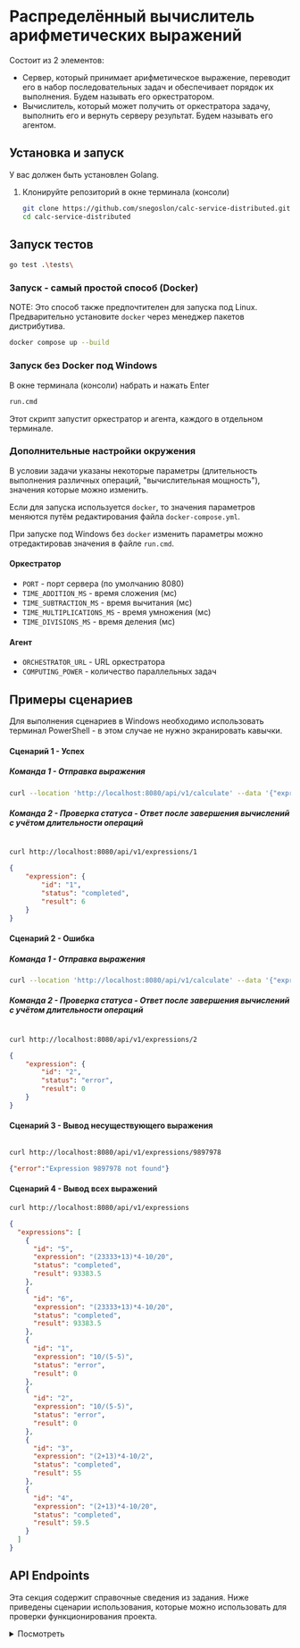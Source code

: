 # Распределённый вычислитель арифметических выражений

Состоит из 2 элементов:

* Сервер, который принимает арифметическое выражение, переводит его в набор последовательных задач и обеспечивает порядок их выполнения. Будем называть его оркестратором.
* Вычислитель, который может получить от оркестратора задачу, выполнить его и вернуть серверу результат. Будем называть его агентом.

## Установка и запуск

У вас должен быть установлен Golang.

1. Клонируйте репозиторий в окне терминала (консоли)
    ```bash
    git clone https://github.com/snegoslon/calc-service-distributed.git
    cd calc-service-distributed
    ```

## Запуск тестов

```bash
go test .\tests\
```

### Запуск - самый простой способ (Docker)

NOTE: Это способ также предпочтителен для запуска под Linux. Предварительно установите `docker` через менеджер пакетов дистрибутива.

```bash
docker compose up --build
```

### Запуск без Docker под Windows
 
В окне терминала (консоли) набрать и нажать Enter

```bash
run.cmd
```

Этот скрипт запустит оркестратор и агента, каждого в отдельном терминале.

### Дополнительные настройки окружения

В условии задачи указаны некоторые параметры (длительность выполнения различных операций, "вычислительная мощность"), значения которые можно изменить.

Если для запуска используется `docker`, то значения параметров меняются путём редактирования файла `docker-compose.yml`. 

При запуске под Windows без `docker` изменить параметры можно отредактировав значения в файле `run.cmd`.

#### Оркестратор

- `PORT` - порт сервера (по умолчанию 8080)
- `TIME_ADDITION_MS` - время сложения (мс)
- `TIME_SUBTRACTION_MS` - время вычитания (мс)
- `TIME_MULTIPLICATIONS_MS` - время умножения (мс)
- `TIME_DIVISIONS_MS` - время деления (мс)

#### Агент

- `ORCHESTRATOR_URL` - URL оркестратора
- `COMPUTING_POWER` - количество параллельных задач

## Примеры сценариев 

Для выполнения сценариев в Windows необходимо использовать терминал PowerShell  - в этом случае не нужно экранировать кавычки.

#### Сценарий 1 - Успех

##### Команда 1 - Отправка выражения

```bash
curl --location 'http://localhost:8080/api/v1/calculate' --data '{"expression": "(2+13)*4-10/2"}'
```

##### Команда 2 - Проверка статуса - Ответ после завершения вычислений с учётом длительности операций

```bash

curl http://localhost:8080/api/v1/expressions/1

```

```json
{
    "expression": {
        "id": "1",
        "status": "completed",
        "result": 6
    }
}
```

#### Сценарий 2 - Ошибка

##### Команда 1 - Отправка выражения

```bash
curl --location 'http://localhost:8080/api/v1/calculate' --data '{"expression": "10/(5-5)"}'
```

##### Команда 2 - Проверка статуса - Ответ после завершения вычислений с учётом длительности операций

```bash

curl http://localhost:8080/api/v1/expressions/2
```

```json
{
    "expression": {
        "id": "2",
        "status": "error",
        "result": 0
    }
}
```

#### Сценарий 3 - Вывод несуществующего выражения

```bash

curl http://localhost:8080/api/v1/expressions/9897978
```

```json
{"error":"Expression 9897978 not found"}
```

#### Сценарий 4 - Вывод всех выражений

```bash
curl http://localhost:8080/api/v1/expressions
```

```json
{
  "expressions": [
    {
      "id": "5",
      "expression": "(23333+13)*4-10/20",
      "status": "completed",
      "result": 93383.5
    },
    {
      "id": "6",
      "expression": "(23333+13)*4-10/20",
      "status": "completed",
      "result": 93383.5
    },
    {
      "id": "1",
      "expression": "10/(5-5)",
      "status": "error",
      "result": 0
    },
    {
      "id": "2",
      "expression": "10/(5-5)",
      "status": "error",
      "result": 0
    },
    {
      "id": "3",
      "expression": "(2+13)*4-10/2",
      "status": "completed",
      "result": 55
    },
    {
      "id": "4",
      "expression": "(2+13)*4-10/20",
      "status": "completed",
      "result": 59.5
    }
  ]
}
```


## API Endpoints

Эта секция содержит справочные сведения из задания. Ниже приведены сценарии использования, которые можно использовать для проверки функционирования проекта.

<details>

<summary>Посмотреть</summary>>

Далее приведён синтаксис для Linux и Windows (PowerShell)

### 1. Добавление выражения

```bash
POST /api/v1/calculate
```

Пример запроса:

```bash
curl --location 'http://localhost:8080/api/v1/calculate' --header 'Content-Type: application/json' --data '{ "expression": "(200000000+3.3)*14-100/2" }'
```

Успешный ответ (201):

```json
{
    "id": "1"
}
```

### 2. Получение списка выражений

```bash
GET /api/v1/expressions
```

Пример ответа (200):

```json
{
    "expressions": [
        {
            "id": "1",
            "expression": "(0+0)*0-0/2",
            "status": "completed",
            "result": 0
        }
    ]
}
```

### 3. Получение выражения по id

```bash
GET /api/v1/expressions/{id}
```

Пример запроса:

```bash
curl http://localhost:8080/api/v1/expressions/1
```

Ответ (200):

```json
{
    "expression": {
        "id": "1",
        "status": "completed",
        "result": 0
    }
}
```

</details>
